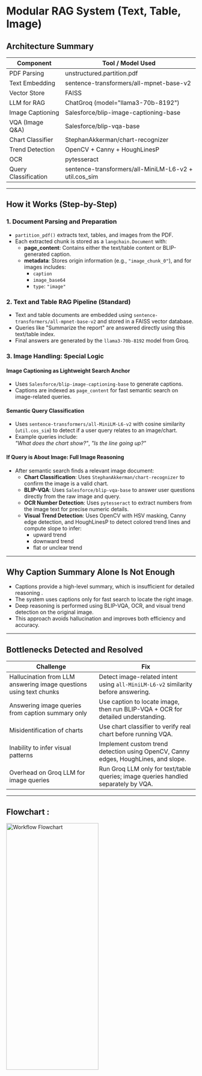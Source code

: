 # Modular RAG System (Text, Table, Image)

## Architecture Summary

| Component           | Tool / Model Used                          |
|---------------------|-------------------------------------------|
| PDF Parsing         | unstructured.partition.pdf                |
| Text Embedding      | sentence-transformers/all-mpnet-base-v2   |
| Vector Store        | FAISS                                     |
| LLM for RAG         | ChatGroq (model="llama3-70b-8192")        |
| Image Captioning    | Salesforce/blip-image-captioning-base     |
| VQA (Image Q&A)     | Salesforce/blip-vqa-base                   |
| Chart Classifier    | StephanAkkerman/chart-recognizer          |
| Trend Detection     | OpenCV + Canny + HoughLinesP               |
| OCR                 | pytesseract                               |
| Query Classification| sentence-transformers/all-MiniLM-L6-v2 + util.cos_sim |

---

## How it Works (Step-by-Step)

### 1. Document Parsing and Preparation
- `partition_pdf()` extracts text, tables, and images from the PDF.
- Each extracted chunk is stored as a `langchain.Document` with:
  - **page_content**: Contains either the text/table content or BLIP-generated caption.
  - **metadata**: Stores origin information (e.g., `"image_chunk_0"`), and for images includes:
    - `caption`
    - `image_base64`
    - `type`: `"image"`

### 2. Text and Table RAG Pipeline (Standard)
- Text and table documents are embedded using `sentence-transformers/all-mpnet-base-v2` and stored in a FAISS vector database.
- Queries like "Summarize the report" are answered directly using this text/table index.
- Final answers are generated by the `llama3-70b-8192` model from Groq.

### 3. Image Handling: Special Logic

#### Image Captioning as Lightweight Search Anchor
- Uses `Salesforce/blip-image-captioning-base` to generate captions.
- Captions are indexed as `page_content` for fast semantic search on image-related queries.

#### Semantic Query Classification
- Uses `sentence-transformers/all-MiniLM-L6-v2` with cosine similarity (`util.cos_sim`) to detect if a user query relates to an image/chart.
- Example queries include:  
  *"What does the chart show?"*, *"Is the line going up?"*

#### If Query is About Image: Full Image Reasoning
- After semantic search finds a relevant image document:
  - **Chart Classification**: Uses `StephanAkkerman/chart-recognizer` to confirm the image is a valid chart.
  - **BLIP-VQA**: Uses `Salesforce/blip-vqa-base` to answer user questions directly from the raw image and query.
  - **OCR Number Detection**: Uses `pytesseract` to extract numbers from the image text for precise numeric details.
  - **Visual Trend Detection**: Uses OpenCV with HSV masking, Canny edge detection, and HoughLinesP to detect colored trend lines and compute slope to infer:
    - upward trend
    - downward trend
    - flat or unclear trend

---

## Why Caption Summary Alone Is Not Enough
- Captions provide a high-level summary, which is insufficient for detailed reasoning .
- The system uses captions only for fast search to locate the right image.
- Deep reasoning is performed using BLIP-VQA, OCR, and visual trend detection on the original image.
- This approach avoids hallucination and improves both efficiency and accuracy.

---

## Bottlenecks Detected and Resolved

| Challenge                                               | Fix                                                                            |
|---------------------------------------------------------|--------------------------------------------------------------------------------|
| Hallucination from LLM answering image questions using text chunks | Detect image-related intent using `all-MiniLM-L6-v2` similarity before answering. |
| Answering image queries from caption summary only        | Use caption to locate image, then run BLIP-VQA + OCR for detailed understanding. |
| Misidentification of charts                              | Use chart classifier to verify real chart before running VQA.                  |
| Inability to infer visual patterns                       | Implement custom trend detection using OpenCV, Canny edges, HoughLines, and slope. |
| Overhead on Groq LLM for image queries                   | Run Groq LLM only for text/table queries; image queries handled separately by VQA. |

---

## Flowchart : 

<img width="245" height="654" alt="Workflow Flowchart" src="https://github.com/user-attachments/assets/71110c2a-4c6e-4cdc-a344-f506a577414d" />

